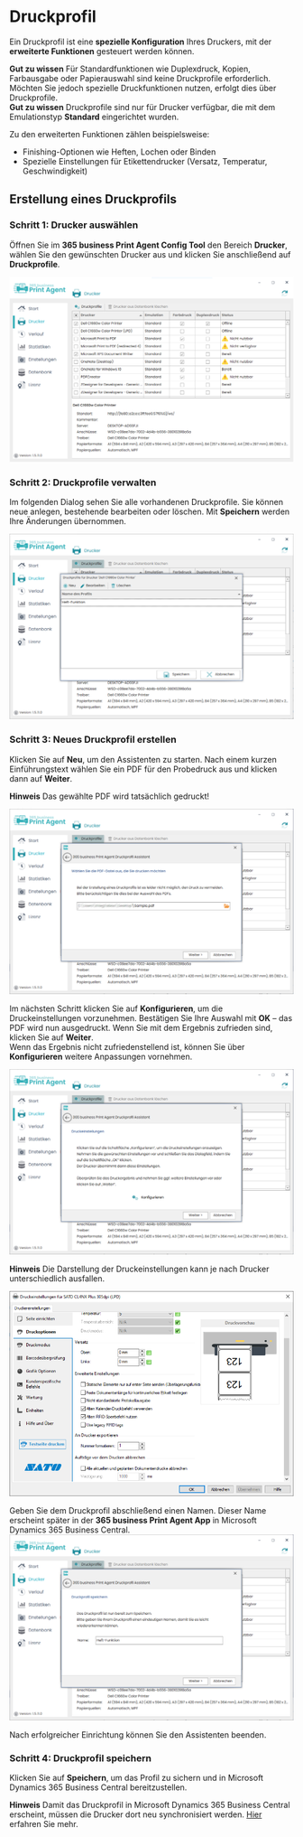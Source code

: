 # Druckprofil

Ein Druckprofil ist eine **spezielle Konfiguration** Ihres Druckers, mit der **erweiterte Funktionen** gesteuert werden können.

<div class="alert alert-notice">
    <i class="fa-duotone fa-solid fa-lightbulb fa-xl"></i>
    <strong>Gut zu wissen</strong>
	Für Standardfunktionen wie Duplexdruck, Kopien, Farbausgabe oder Papierauswahl sind keine Druckprofile erforderlich. Möchten Sie jedoch spezielle Druckfunktionen nutzen, erfolgt dies über Druckprofile.
</div>

<div class="alert alert-notice">
    <i class="fa-duotone fa-solid fa-lightbulb fa-xl"></i>
    <strong>Gut zu wissen</strong>
	Druckprofile sind nur für Drucker verfügbar, die mit dem Emulationstyp <b>Standard</b> eingerichtet wurden.
</div>

Zu den erweiterten Funktionen zählen beispielsweise:
* Finishing-Optionen wie Heften, Lochen oder Binden
* Spezielle Einstellungen für Etikettendrucker (Versatz, Temperatur, Geschwindigkeit)


## Erstellung eines Druckprofils

### Schritt 1: Drucker auswählen

Öffnen Sie im **365 business Print Agent Config Tool** den Bereich **Drucker**, wählen Sie den gewünschten Drucker aus und klicken Sie anschließend auf **Druckprofile**.

![Druckerverwaltung](/assets/images/365-business-print-agent/config-tool/Printer.PNG) 

### Schritt 2: Druckprofile verwalten

Im folgenden Dialog sehen Sie alle vorhandenen Druckprofile. Sie können neue anlegen, bestehende bearbeiten oder löschen. Mit **Speichern** werden Ihre Änderungen übernommen.

![Druckprofilverwaltung](/assets/images/365-business-print-agent/config-tool/PrintProfileOverview.PNG) 

### Schritt 3: Neues Druckprofil erstellen

Klicken Sie auf **Neu**, um den Assistenten zu starten. 
Nach einem kurzen Einführungstext wählen Sie ein PDF für den Probedruck aus und klicken dann auf **Weiter**.

<div class="alert alert-info">
    <i class="fa-duotone fa-solid fa-circle-info fa-xl"></i>
    <strong>Hinweis</strong>
	Das gewählte PDF wird tatsächlich gedruckt!
</div>

![Wizard-1](/assets/images/365-business-print-agent/config-tool/PrintProfileWizard2.PNG)

Im nächsten Schritt klicken Sie auf **Konfigurieren**, um die Druckeinstellungen vorzunehmen. 
Bestätigen Sie Ihre Auswahl mit **OK** – das PDF wird nun ausgedruckt. Wenn Sie mit dem Ergebnis zufrieden sind, klicken Sie auf **Weiter**.<br>
Wenn das Ergebnis nicht zufriedenstellend ist, können Sie über **Konfigurieren** weitere Anpassungen vornehmen.

![Wizard-2](/assets/images/365-business-print-agent/config-tool/PrintProfileWizard3.PNG) 

<div class="alert alert-info">
    <i class="fa-duotone fa-solid fa-circle-info fa-xl"></i>
    <strong>Hinweis</strong>
	Die Darstellung der Druckeinstellungen kann je nach Drucker unterschiedlich ausfallen.
</div>

![Druckeinstellungen-SATO](/assets/images/365-business-print-agent/config-tool/sato_Druckeinstellungen.PNG) 


Geben Sie dem Druckprofil abschließend einen Namen. Dieser Name erscheint später in der **365 business Print Agent App** in Microsoft Dynamics 365 Business Central.
![Wizard-3](/assets/images/365-business-print-agent/config-tool/PrintProfileWizard4.PNG) 

Nach erfolgreicher Einrichtung können Sie den Assistenten beenden.

### Schritt 4: Druckprofil speichern

Klicken Sie auf **Speichern**, um das Profil zu sichern und in Microsoft Dynamics 365 Business Central bereitzustellen.


<div class="alert alert-info">
    <i class="fa-duotone fa-solid fa-circle-info fa-xl"></i>
    <strong>Hinweis</strong>
	Damit das Druckprofil in Microsoft Dynamics 365 Business Central erscheint, müssen die Drucker dort neu synchronisiert werden. <a href="printer-configuration.md">Hier</a> erfahren Sie mehr.
</div><br/>